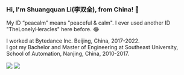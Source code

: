 ### Hi, I'm Shuangquan Li(李双全), from China! 👋
My ID “peacalm” means "peaceful & calm". I ever used another ID "TheLonelyHeracles" here before. 😂  

I worked at Bytedance Inc. Beijing, China, 2017-2022.  
I got my Bachelor and Master of Engineering at Southeast University, School of Automation, Nanjing, China, 2010-2017.  

<!-- [![Anurag's GitHub stats](https://github-readme-stats.vercel.app/api?username=peacalm&show_icons=true)](https://github.com/peacalm)
[![Top Langs](https://github-readme-stats.vercel.app/api/top-langs/?username=peacalm&layout=compact)](https://github.com/peacalm)
 -->
 <img align="center" src="https://github-readme-stats.vercel.app/api?username=peacalm&show_icons=true" />
 <img align="center" src="https://github-readme-stats.vercel.app/api/top-langs/?username=peacalm&layout=compact" />

<!--
**peacalm/peacalm** is a ✨ _special_ ✨ repository because its `README.md` (this file) appears on your GitHub profile.

Here are some ideas to get you started:

- 🔭 I’m currently working on ...
- 🌱 I’m currently learning ...
- 👯 I’m looking to collaborate on ...
- 🤔 I’m looking for help with ...
- 💬 Ask me about ...
- 📫 How to reach me: ...
- 😄 Pronouns: ...
- ⚡ Fun fact: ...
-->
